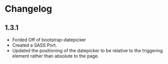 Changelog
=========

1.3.1
----------

 * Forded Off of bootstrap-datepicker
 * Created a SASS Port. 
 * Updated the positioning of the datepicker to be relative to the triggering element rather than absolute to the page.